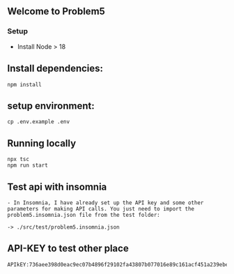 ## Welcome to Problem5

### Setup

- Install Node  > 18

## Install dependencies:
	npm install

## setup environment:
    cp .env.example .env

## Running locally
    npx tsc
    npm run start

## Test api with insomnia 
    - In Insomnia, I have already set up the API key and some other parameters for making API calls. You just need to import the problem5.insomnia.json file from the test folder:

    -> ./src/test/problem5.insomnia.json
## API-KEY to test other place
    APIkEY:736aee398d0eac9ec07b4896f29102fa43807b077016e89c161acf451a239ebefa251013a04481ad1c6bb258b895892fed203bb78d46a30c3a0e163de4aac00f








